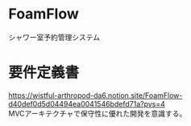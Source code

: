 # FoamFlow
シャワー室予約管理システム  
# 要件定義書  
https://wistful-arthropod-da6.notion.site/FoamFlow-d40def0d5d04494ea0041546bdefd71a?pvs=4  
MVCアーキテクチャで保守性に優れた開発を意識する。
